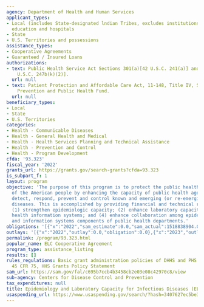 ```yaml
---
agency: Department of Health and Human Services
applicant_types:
- Local (includes State-designated lndian Tribes, excludes institutions of higher
  education and hospitals
- State
- U.S. Territories and possessions
assistance_types:
- Cooperative Agreements
- Guaranteed / Insured Loans
authorizations:
- text: Public Health Service Act Sections 301(a)[42 U.S.C. 241(a)] and 317(k)(2)[42
    U.S.C. 247b(k)(2)].
  url: null
- text: Patient Protection and Affordable Care Act, 11-148, Title IV, Section 4002,
    Prevention and Public Health Fund.
  url: null
beneficiary_types:
- Local
- State
- U.S. Territories
categories:
- Health - Communicable Diseases
- Health - General Health and Medical
- Health - Health Services Planning and Technical Assistance
- Health - Prevention and Control
- Health - Program Development
cfda: '93.323'
fiscal_year: '2022'
grants_url: https://grants.gov/search-grants?cfda=93.323
is_subpart_f: 1
layout: program
objective: 'The purpose of this program is to protect the public health and safety
  of the American people by enhancing the capacity of public health agencies to effectively
  detect, respond, prevent and control known and emerging (or re-emerging) infectious
  diseases. This is accomplished by providing financial and technical resources to:
  (1) strengthen epidemiologic capacity; (2) enhance laboratory capacity; (3) improve
  health information systems; and (4) enhance collaboration among epidemiology, laboratory,
  and information systems components of public health departments.'
obligations: '[{"x":"2022","sam_estimate":0.0,"sam_actual":1518838904.0,"usa_spending_actual":552110863.04},{"x":"2023","sam_estimate":948784383.0,"sam_actual":0.0,"usa_spending_actual":1085815456.64},{"x":"2024","sam_estimate":250000000.0,"sam_actual":0.0,"usa_spending_actual":-2752825199.32}]'
outlays: '[{"x":"2022","outlay":0.0,"obligation":0.0},{"x":"2023","outlay":0.0,"obligation":0.0},{"x":"2024","outlay":1744260.85,"obligation":364440782.0}]'
permalink: /program/93.323.html
popular_name: ELC Cooperative Agreement
program_type: assistance_listing
results: []
rules_regulations: Basic grant administration policies of DHHS and PHS are applicable,
  45 CFR 75, HHS Grants Policy Statement
sam_url: https://sam.gov/fal/c695b7ccb4b3458cb2e03e08c42970c8/view
sub-agency: Centers for Disease Control and Prevention
tax_expenditures: null
title: Epidemiology and Laboratory Capacity for Infectious Diseases (ELC)
usaspending_url: https://www.usaspending.gov/search/?hash=3407627ec5be3fd06aa87459a75aa230
---
```

